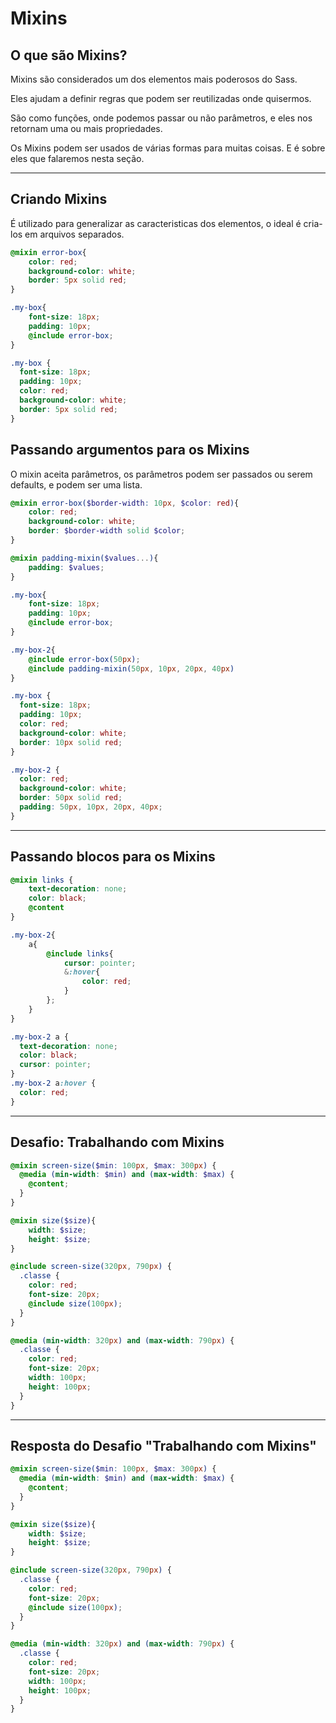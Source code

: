 # Mixins

## O que são Mixins?
Mixins são considerados um dos elementos mais poderosos do Sass.

Eles ajudam a definir regras que podem ser reutilizadas onde quisermos.

São como funções, onde podemos passar ou não parâmetros, e eles nos retornam uma ou mais propriedades.

Os Mixins podem ser usados de várias formas para muitas coisas. E é sobre eles que falaremos nesta seção.

---

## Criando Mixins

É utilizado para generalizar as caracteristicas dos elementos, o ideal é cria-los em arquivos separados.

```scss
@mixin error-box{
    color: red;
    background-color: white;
    border: 5px solid red;
}

.my-box{
    font-size: 18px;
    padding: 10px;
    @include error-box;
}
```
```css
.my-box {
  font-size: 18px;
  padding: 10px;
  color: red;
  background-color: white;
  border: 5px solid red;
}
```

## Passando argumentos para os Mixins

O mixin aceita parâmetros, os parâmetros podem ser passados ou serem defaults, e podem ser uma lista.


```scss
@mixin error-box($border-width: 10px, $color: red){
    color: red;
    background-color: white;
    border: $border-width solid $color;
}

@mixin padding-mixin($values...){
    padding: $values;
}

.my-box{
    font-size: 18px;
    padding: 10px;
    @include error-box;
}

.my-box-2{
    @include error-box(50px);
    @include padding-mixin(50px, 10px, 20px, 40px)
}
```
```css
.my-box {
  font-size: 18px;
  padding: 10px;
  color: red;
  background-color: white;
  border: 10px solid red;
}

.my-box-2 {
  color: red;
  background-color: white;
  border: 50px solid red;
  padding: 50px, 10px, 20px, 40px;
}
```

---

## Passando blocos para os Mixins

```scss
@mixin links {
    text-decoration: none;
    color: black;
    @content
}

.my-box-2{
    a{
        @include links{
            cursor: pointer;
            &:hover{
                color: red;
            }
        };
    }
}
```
```css
.my-box-2 a {
  text-decoration: none;
  color: black;
  cursor: pointer;
}
.my-box-2 a:hover {
  color: red;
}
```

---

## Desafio: Trabalhando com Mixins

```scss
@mixin screen-size($min: 100px, $max: 300px) {
  @media (min-width: $min) and (max-width: $max) {
    @content;
  }
}

@mixin size($size){
    width: $size;
    height: $size;
}

@include screen-size(320px, 790px) {
  .classe {
    color: red;
    font-size: 20px;
    @include size(100px);
  }
}
```
```css
@media (min-width: 320px) and (max-width: 790px) {
  .classe {
    color: red;
    font-size: 20px;
    width: 100px;
    height: 100px;
  }
}
```

---

## Resposta do Desafio "Trabalhando com Mixins"

```scss
@mixin screen-size($min: 100px, $max: 300px) {
  @media (min-width: $min) and (max-width: $max) {
    @content;
  }
}

@mixin size($size){
    width: $size;
    height: $size;
}

@include screen-size(320px, 790px) {
  .classe {
    color: red;
    font-size: 20px;
    @include size(100px);
  }
}
```
```css
@media (min-width: 320px) and (max-width: 790px) {
  .classe {
    color: red;
    font-size: 20px;
    width: 100px;
    height: 100px;
  }
}
```